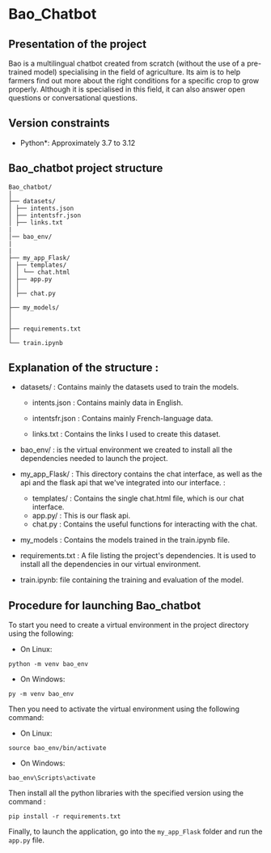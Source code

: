 # Bao_Chatbot

## Presentation of the project

Bao is a multilingual chatbot created from scratch (without the use of a pre-trained model) specialising in the field of agriculture. Its aim is to help farmers find out more about the right conditions for a specific crop to grow properly. Although it is specialised in this field, it can also answer open questions or conversational questions.


## Version constraints
- Python*: Approximately 3.7 to 3.12


## Bao_chatbot project structure
```
Bao_chatbot/
│
├── datasets/
│ ├── intents.json
│ ├── intentsfr.json
│ ├── links.txt
|
│── bao_env/
|
|
├── my_app_Flask/
│ ├── templates/
│ │ └── chat.html
│ ├── app.py
│ │   
│ ├── chat.py   
│
├── my_models/
│   
│
├── requirements.txt
│
└── train.ipynb
```


## Explanation of the structure :

- datasets/ : Contains mainly the datasets used to train the models.

    - intents.json : Contains mainly data in English.

    - intentsfr.json : Contains mainly French-language data.

    - links.txt : Contains the links I used to create this dataset.

- bao_env/ : is the virtual environment we created to install all the dependencies needed to launch the project.

- my_app_Flask/ : This directory contains the chat interface, as well as the api and the flask api that we've integrated into our interface. :

    - templates/ : Contains the single chat.html file, which is our chat interface.
    - app.py/ : This is our flask api.
    - chat.py : Contains the useful functions for interacting with the chat.
    
- my_models : Contains the models trained in the train.ipynb file.

- requirements.txt : A file listing the project's dependencies. It is used to install all the dependencies in our virtual environment.


- train.ipynb: file containing the training and evaluation of the model.


## Procedure for launching Bao_chatbot

To start you need to create a virtual environment in the project directory using the following:

- On Linux:

```console
python -m venv bao_env
```

- On Windows:

```console
py -m venv bao_env
```

Then you need to activate the virtual environment using the following command:

- On Linux:

```console
source bao_env/bin/activate
```

- On Windows:

```console
bao_env\Scripts\activate
```

Then install all the python libraries with the specified version using the command :

```console
pip install -r requirements.txt
```

Finally, to launch the application, go into the ``my_app_Flask`` folder and run the ``app.py`` file.